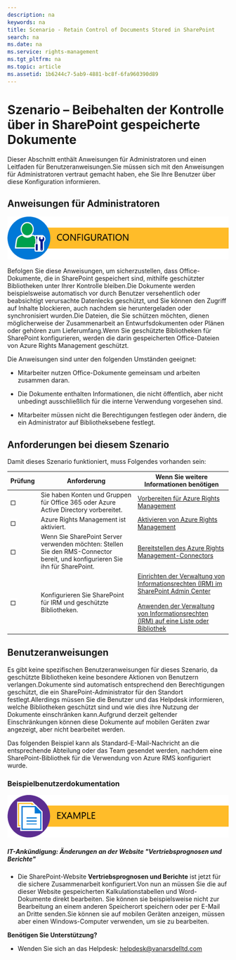 ```yaml
---
description: na
keywords: na
title: Scenario - Retain Control of Documents Stored in SharePoint
search: na
ms.date: na
ms.service: rights-management
ms.tgt_pltfrm: na
ms.topic: article
ms.assetid: 1b6244c7-5ab9-4881-bc8f-6fa960390d89
---
```

# Szenario – Beibehalten der Kontrolle &#252;ber in SharePoint gespeicherte Dokumente
Dieser Abschnitt enthält Anweisungen für Administratoren und einen Leitfaden für Benutzeranweisungen.Sie müssen sich mit den Anweisungen für Administratoren vertraut gemacht haben, ehe Sie Ihre Benutzer über diese Konfiguration informieren.

## Anweisungen für Administratoren
![](../Image/AzRMS_AdminBanner.png)

Befolgen Sie diese Anweisungen, um sicherzustellen, dass Office-Dokumente, die in SharePoint gespeichert sind, mithilfe geschützter Bibliotheken unter Ihrer Kontrolle bleiben.Die Dokumente werden beispielsweise automatisch vor durch Benutzer versehentlich oder beabsichtigt verursachte Datenlecks geschützt, und Sie können den Zugriff auf Inhalte blockieren, auch nachdem sie heruntergeladen oder synchronisiert wurden.Die Dateien, die Sie schützen möchten, dienen möglicherweise der Zusammenarbeit an Entwurfsdokumenten oder Plänen oder gehören zum Lieferumfang.Wenn Sie geschützte Bibliotheken für SharePoint konfigurieren, werden die darin gespeicherten Office-Dateien von Azure Rights Management geschützt.

Die Anweisungen sind unter den folgenden Umständen geeignet:

-   Mitarbeiter nutzen Office-Dokumente gemeinsam und arbeiten zusammen daran.

-   Die Dokumente enthalten Informationen, die nicht öffentlich, aber nicht unbedingt ausschließlich für die interne Verwendung vorgesehen sind.

-   Mitarbeiter müssen nicht die Berechtigungen festlegen oder ändern, die ein Administrator auf Bibliotheksebene festlegt.

## Anforderungen bei diesem Szenario
Damit dieses Szenario funktioniert, muss Folgendes vorhanden sein:

|Prüfung|Anforderung|Wenn Sie weitere Informationen benötigen|
|-----------|---------------|--------------------------------------------|
|![](../Image/4d269a30-a873-45c5-87de-30ee6558e7b0.gif)|Sie haben Konten und Gruppen für Office 365 oder Azure Active Directory vorbereitet.|[Vorbereiten für Azure Rights Management](https://technet.microsoft.com/library/jj585029.aspx)|
|![](../Image/4d269a30-a873-45c5-87de-30ee6558e7b0.gif)|Azure Rights Management ist aktiviert.|[Aktivieren von Azure Rights Management](https://technet.microsoft.com/library/jj658941.aspx)|
|![](../Image/4d269a30-a873-45c5-87de-30ee6558e7b0.gif)|Wenn Sie SharePoint Server verwenden möchten: Stellen Sie den RMS-Connector bereit, und konfigurieren Sie ihn für SharePoint.|[Bereitstellen des Azure Rights Management-Connectors](https://technet.microsoft.com/library/dn375964.aspx)|
|![](../Image/4d269a30-a873-45c5-87de-30ee6558e7b0.gif)|Konfigurieren Sie SharePoint für IRM und geschützte Bibliotheken.|[Einrichten der Verwaltung von Informationsrechten (IRM) im SharePoint Admin Center](https://support.office.com/en-us/article/Set-up-Information-Rights-Management-IRM-in-SharePoint-admin-center-239ce6eb-4e81-42db-bf86-a01362fed65c)<br /><br />[Anwenden der Verwaltung von Informationsrechten (IRM) auf eine Liste oder Bibliothek](http://office.microsoft.com/sharepoint-help/apply-information-rights-management-to-a-list-or-library-HA102891460.aspx)|

## Benutzeranweisungen
Es gibt keine spezifischen Benutzeranweisungen für dieses Szenario, da geschützte Bibliotheken keine besondere Aktionen von Benutzern verlangen.Dokumente sind automatisch entsprechend den Berechtigungen geschützt, die ein SharePoint-Administrator für den Standort festlegt.Allerdings müssen Sie die Benutzer und das Helpdesk informieren, welche Bibliotheken geschützt sind und wie dies ihre Nutzung der Dokumente einschränken kann.Aufgrund derzeit geltender Einschränkungen können diese Dokumente auf mobilen Geräten zwar angezeigt, aber nicht bearbeitet werden.

Das folgenden Beispiel kann als Standard-E-Mail-Nachricht an die entsprechende Abteilung oder das Team gesendet werden, nachdem eine SharePoint-Bibliothek für die Verwendung von Azure RMS konfiguriert wurde.

### Beispielbenutzerdokumentation
![](../Image/AzRMS_ExampleBanner.png)

##### IT-Ankündigung: Änderungen an der Website "Vertriebsprognosen und Berichte"

-   Die SharePoint-Website **Vertriebsprognosen und Berichte** ist jetzt für die sichere Zusammenarbeit konfiguriert.Von nun an müssen Sie die auf dieser Website gespeicherten Kalkulationstabellen und Word-Dokumente direkt bearbeiten. Sie können sie beispielsweise nicht zur Bearbeitung an einem anderen Speicherort speichern oder per E-Mail an Dritte senden.Sie können sie auf mobilen Geräten anzeigen, müssen aber einen Windows-Computer verwenden, um sie zu bearbeiten.

**Benötigen Sie Unterstützung?**

-   Wenden Sie sich an das Helpdesk: helpdesk@vanarsdelltd.com

